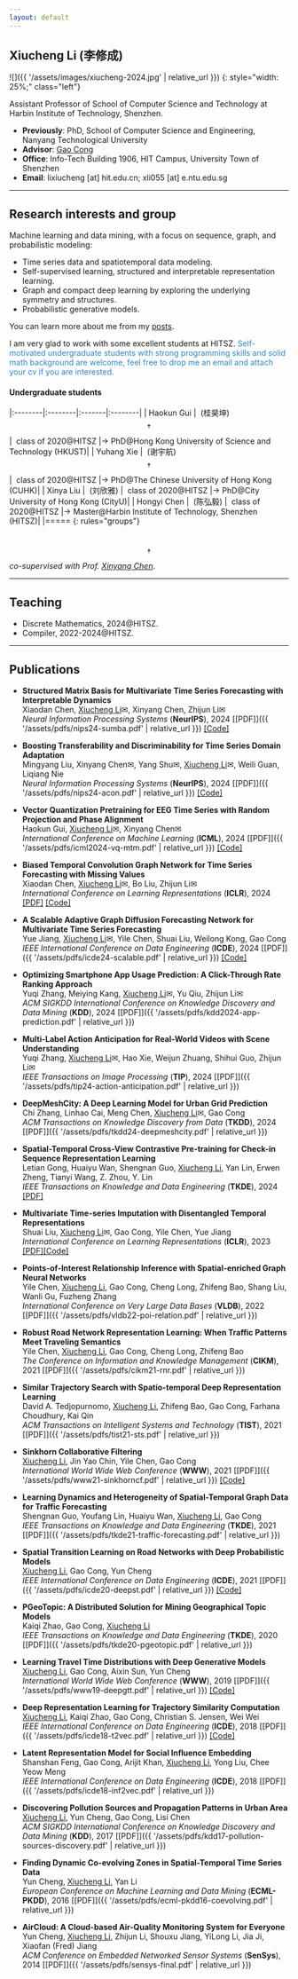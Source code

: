 ```yaml
---
layout: default
---
```


## Xiucheng Li (李修成)

![]({{ '/assets/images/xiucheng-2024.jpg' | relative_url }})
{: style="width: 25%;" class="left"}

Assistant Professor of School of Computer Science and Technology at Harbin Institute of Technology, Shenzhen.

* **Previously**: PhD, School of Computer Science and Engineering, Nanyang Technological University
* **Advisor**: [Gao Cong](https://personal.ntu.edu.sg/gaocong)
* **Office**: Info-Tech Building 1906, HIT Campus, University Town of Shenzhen
* **Email**: lixiucheng [at] hit.edu.cn; xli055 [at] e.ntu.edu.sg

---

## Research interests and group

Machine learning and data mining, with a focus on sequence, graph, and probabilistic modeling:
* Time series data and spatiotemporal data modeling.
* Self-supervised learning, structured and interpretable representation learning.
* Graph and compact deep learning by exploring the underlying symmetry and structures.
* Probabilistic generative models.

You can learn more about me from my [posts](posts.html).

I am very glad to work with some excellent students at HITSZ. <font color="#2E86C1">Self-motivated undergraduate students with strong programming skills and solid math background are welcome, feel free to drop me an email and attach your cv if you are interested.</font> 

#### Undergraduate students

|:--------|:--------|:-------|:--------|
| Haokun Gui |&nbsp; (桂昊坤)$$\dagger$$   |&nbsp; class of 2020@HITSZ |&rarr; PhD@Hong Kong University of Science and Technology (HKUST)|
| Yuhang Xie |&nbsp; (谢宇航)$$\dagger$$   |&nbsp; class of 2020@HITSZ |&rarr; PhD@The Chinese University of Hong Kong (CUHK)|
| Xinya Liu |&nbsp; (刘欣雅)   |&nbsp; class of 2020@HITSZ |&rarr; PhD@City University of Hong Kong (CityU)|
| Hongyi Chen |&nbsp; (陈弘毅)   |&nbsp; class of 2020@HITSZ |&rarr; Master@Harbin Institute of Technology, Shenzhen (HITSZ)|
|=====
{: rules="groups"}

\
$$\dagger$$ *co-supervised with Prof. [Xinyang Chen](https://faculty.hitsz.edu.cn/chenxinyang)*.

---

## Teaching

* Discrete Mathematics, 2024@HITSZ.
* Compiler, 2022-2024@HITSZ.

---

## Publications

- **Structured Matrix Basis for Multivariate Time Series Forecasting with Interpretable Dynamics**\
  Xiaodan Chen, <ins>Xiucheng Li</ins><span>&#9993;</span>, Xinyang Chen, Zhijun Li<span>&#9993;</span>\
  *Neural Information Processing Systems* (**NeurIPS**), 2024 [[PDF]]({{ '/assets/pdfs/nips24-sumba.pdf' | relative_url }}) [[Code]](https://github.com/chenxiaodanhit/Sumba)

- **Boosting Transferability and Discriminability for Time Series Domain Adaptation**\
  Mingyang Liu, Xinyang Chen<span>&#9993;</span>, Yang Shu<span>&#9993;</span>, <ins>Xiucheng Li</ins><span>&#9993;</span>,  Weili Guan, Liqiang Nie\
  *Neural Information Processing Systems* (**NeurIPS**), 2024 [[PDF]]({{ '/assets/pdfs/nips24-acon.pdf' | relative_url }}) [[Code]](https://github.com/mingyangliu1024/ACON)

- **Vector Quantization Pretraining for EEG Time Series with Random Projection and Phase Alignment**\
  Haokun Gui, <ins>Xiucheng Li</ins><span>&#9993;</span>, Xinyang Chen<span>&#9993;</span>\
  *International Conference on Machine Learning* (**ICML**), 2024 [[PDF]]({{ '/assets/pdfs/icml2024-vq-mtm.pdf' | relative_url }}) [[Code]](https://github.com/HaokunGUI/VQ_MTM)

- **Biased Temporal Convolution Graph Network for Time Series Forecasting with Missing Values**\
  Xiaodan Chen, <ins>Xiucheng Li</ins><span>&#9993;</span>, Bo Liu, Zhijun Li<span>&#9993;</span>\
  *International Conference on Learning Representations* (**ICLR**), 2024 [[PDF]](https://openreview.net/pdf?id=O9nZCwdGcG) [[Code]](https://github.com/chenxiaodanhit/BiTGraph)

- **A Scalable Adaptive Graph Diffusion Forecasting Network for Multivariate Time Series Forecasting**\
  Yue Jiang, <ins>Xiucheng Li</ins><span>&#9993;</span>, Yile Chen, Shuai Liu, Weilong Kong, Gao Cong\
  *IEEE International Conference on Data Engineering* (**ICDE**), 2024 [[PDF]]({{ '/assets/pdfs/icde24-scalable.pdf' | relative_url }}) [[Code]](https://github.com/JIANGYUE61610306/SAGDFN)

- **Optimizing Smartphone App Usage Prediction: A Click-Through Rate Ranking Approach**\
  Yuqi Zhang, Meiying Kang, <ins>Xiucheng Li</ins><span>&#9993;</span>, Yu Qiu, Zhijun Li<span>&#9993;</span>\
  *ACM SIGKDD International Conference on Knowledge Discovery and Data Mining* (**KDD**), 2024 [[PDF]]({{ '/assets/pdfs/kdd2024-app-prediction.pdf' | relative_url }})


- **Multi-Label Action Anticipation for Real-World Videos with Scene Understanding**\
  Yuqi Zhang, <ins>Xiucheng Li</ins><span>&#9993;</span>, Hao Xie, Weijun Zhuang, Shihui Guo, Zhijun Li<span>&#9993;</span>\
  *IEEE Transactions on Image Processing* (**TIP**), 2024 [[PDF]]({{ '/assets/pdfs/tip24-action-anticipation.pdf' | relative_url }})  

- **DeepMeshCity: A Deep Learning Model for Urban Grid Prediction**\
  Chi Zhang, Linhao Cai, Meng Chen, <ins>Xiucheng Li</ins><span>&#9993;</span>, Gao Cong\
  *ACM Transactions on Knowledge Discovery from Data* (**TKDD**), 2024 [[PDF]]({{ '/assets/pdfs/tkdd24-deepmeshcity.pdf' | relative_url }})

- **Spatial-Temporal Cross-View Contrastive Pre-training for Check-in Sequence Representation Learning**\
  Letian Gong, Huaiyu Wan, Shengnan Guo, <ins>Xiucheng Li</ins>, Yan Lin, Erwen Zheng, Tianyi Wang, Z. Zhou, Y. Lin\
  *IEEE Transactions on Knowledge and Data Engineering* (**TKDE**), 2024 [[PDF]](https://arxiv.org/pdf/2407.15899)

- **Multivariate Time-series Imputation with Disentangled Temporal Representations**\
  Shuai Liu, <ins>Xiucheng Li</ins><span>&#9993;</span>, Gao Cong, Yile Chen, Yue Jiang\
  *International Conference on Learning Representations* (**ICLR**), 2023 [[PDF]](https://openreview.net/pdf?id=rdjeCNUS6TG)[[Code]](https://github.com/liuwj2000/TIDER)

- **Points-of-Interest Relationship Inference with Spatial-enriched Graph Neural Networks**\
    Yile Chen, <ins>Xiucheng Li</ins>, Gao Cong, Cheng Long, Zhifeng Bao, Shang Liu, Wanli Gu, Fuzheng Zhang\
    *International Conference on Very Large Data Bases* (**VLDB**), 2022 [[PDF]]({{ '/assets/pdfs/vldb22-poi-relation.pdf' | relative_url }})

- **Robust Road Network Representation Learning: When Traffic Patterns Meet Traveling Semantics**\
  Yile Chen, <ins>Xiucheng Li</ins>, Gao Cong, Cheng Long, Zhifeng Bao\
  *The Conference on Information and Knowledge Management* (**CIKM**), 2021 [[PDF]]({{ '/assets/pdfs/cikm21-rnr.pdf' | relative_url }})

- **Similar Trajectory Search with Spatio-temporal Deep Representation Learning**\
  David A. Tedjopurnomo, <ins>Xiucheng Li</ins>, Zhifeng Bao, Gao Cong, Farhana Choudhury, Kai Qin\
  *ACM Transactions on Intelligent Systems and Technology* (**TIST**), 2021 [[PDF]]({{ '/assets/pdfs/tist21-sts.pdf' | relative_url }})

- **Sinkhorn Collaborative Filtering**\
  <ins>Xiucheng Li</ins>, Jin Yao Chin, Yile Chen, Gao Cong\
  *International World Wide Web Conference* (**WWW**), 2021 [[PDF]]({{ '/assets/pdfs/www21-sinkhorncf.pdf' | relative_url }}) [[Code]](https://github.com/boathit/sinkhorncf)

- **Learning Dynamics and Heterogeneity of Spatial-Temporal Graph Data for Traffic Forecasting**\
  Shengnan Guo, Youfang Lin, Huaiyu Wan, <ins>Xiucheng Li</ins>, Gao Cong\
  *IEEE Transactions on Knowledge and Data Engineering* (**TKDE**), 2021 [[PDF]]({{ '/assets/pdfs/tkde21-traffic-forecasting.pdf' | relative_url }})

- **Spatial Transition Learning on Road Networks with Deep Probabilistic Models**\
  <ins>Xiucheng Li</ins>, Gao Cong, Yun Cheng\
  *IEEE International Conference on Data Engineering* (**ICDE**), 2021 [[PDF]]({{ '/assets/pdfs/icde20-deepst.pdf' | relative_url }}) [[Code]](https://github.com/boathit/deepst)

- **PGeoTopic: A Distributed Solution for Mining Geographical Topic Models**\
  Kaiqi Zhao, Gao Cong, <ins>Xiucheng Li</ins>\
  *IEEE Transactions on Knowledge and Data Engineering* (**TKDE**), 2020 [[PDF]]({{ '/assets/pdfs/tkde20-pgeotopic.pdf' | relative_url }})

- **Learning Travel Time Distributions with Deep Generative Models**\
  <ins>Xiucheng Li</ins>, Gao Cong, Aixin Sun, Yun Cheng\
  *International World Wide Web Conference* (**WWW**), 2019 [[PDF]]({{ '/assets/pdfs/www19-deepgtt.pdf' | relative_url }}) [[Code]](https://github.com/boathit/deepgtt)

- **Deep Representation Learning for Trajectory Similarity Computation**\
  <ins>Xiucheng Li</ins>, Kaiqi Zhao, Gao Cong, Christian S. Jensen, Wei Wei\
  *IEEE International Conference on Data Engineering* (**ICDE**), 2018 [[PDF]]({{ '/assets/pdfs/icde18-t2vec.pdf' | relative_url }}) [[Code]](https://github.com/boathit/t2vec)

- **Latent Representation Model for Social Influence Embedding**\
  Shanshan Feng, Gao Cong, Arijit Khan, <ins>Xiucheng Li</ins>, Yong Liu, Chee Yeow Meng\
  *IEEE International Conference on Data Engineering* (**ICDE**), 2018 [[PDF]]({{ '/assets/pdfs/icde18-inf2vec.pdf' | relative_url }})

- **Discovering Pollution Sources and Propagation Patterns in Urban Area**\
  <ins>Xiucheng Li</ins>, Yun Cheng, Gao Cong, Lisi Chen\
  *ACM SIGKDD International Conference on Knowledge Discovery and Data Mining* (**KDD**), 2017 [[PDF]]({{ '/assets/pdfs/kdd17-pollution-sources-discovery.pdf' | relative_url }})

- **Finding Dynamic Co-evolving Zones in Spatial-Temporal Time Series Data**\
  Yun Cheng, <ins>Xiucheng Li</ins>, Yan Li\
  *European Conference on Machine Learning and Data Mining* (**ECML-PKDD**), 2016 [[PDF]]({{ '/assets/pdfs/ecml-pkdd16-coevolving.pdf' | relative_url }})


- **AirCloud: A Cloud-based Air-Quality Monitoring System for Everyone**\
  Yun Cheng, <ins>Xiucheng Li</ins>, Zhijun Li, Shouxu Jiang, YiLong Li, Jia Ji, Xiaofan (Fred) Jiang\
  *ACM Conference on Embedded Networked Sensor Systems* (**SenSys**), 2014 [[PDF]]({{ '/assets/pdfs/sensys-final.pdf' | relative_url }})
